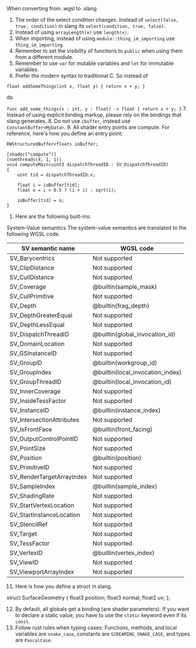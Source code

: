When converting from .wgsl to .slang

1. The order of the select condition changes. Instead of `select(false, true, condition)` in slang its `select(condition, true, false)`.
2. Instead of using `arrayLength(x)` use `length(x)`.
3. When importing, instead of using `module::thing_im_importing` use `thing_im_importing`.
4. Remember to set the visibility of functions to `public` when using them from a different module.
5. Remember to use `var` for mutable variables and `let` for immutable variables.
6. Prefer the modern syntax to traditional C. So instead of

`float addSomeThings(int x, float y)
{
    return x + y;
}`

do

`func add_some_things(x : int, y : float) -> float
{
    return x + y;
}`
7. Instead of using explicit binding markup, please rely on the bindings that slang generates.
8. Do not use `cbuffer`, instead use `ConstantBuffer<MyData>`.
9. All shader entry points are compute. For reference, here's how you define an entry point:

```
RWStructuredBuffer<float> ioBuffer;

[shader("compute")]
[numthreads(4, 1, 1)]
void computeMain(uint3 dispatchThreadID : SV_DispatchThreadID)
{
    uint tid = dispatchThreadID.x;

    float i = ioBuffer[tid];
    float o = i < 0.5 ? (i + i) : sqrt(i);

    ioBuffer[tid] = o;
}
```

1.  Here are the following built-ins:

System-Value semantics
The system-value semantics are translated to the following WGSL code.

| SV semantic name          | WGSL code                        |
| ------------------------- | -------------------------------- |
| SV_Barycentrics           | Not supported                    |
| SV_ClipDistance           | Not supported                    |
| SV_CullDistance           | Not supported                    |
| SV_Coverage               | @builtin(sample_mask)            |
| SV_CullPrimitive          | Not supported                    |
| SV_Depth                  | @builtin(frag_depth)             |
| SV_DepthGreaterEqual      | Not supported                    |
| SV_DepthLessEqual         | Not supported                    |
| SV_DispatchThreadID       | @builtin(global_invocation_id)   |
| SV_DomainLocation         | Not supported                    |
| SV_GSInstanceID           | Not supported                    |
| SV_GroupID                | @builtin(workgroup_id)           |
| SV_GroupIndex             | @builtin(local_invocation_index) |
| SV_GroupThreadID          | @builtin(local_invocation_id)    |
| SV_InnerCoverage          | Not supported                    |
| SV_InsideTessFactor       | Not supported                    |
| SV_InstanceID             | @builtin(instance_index)         |
| SV_IntersectionAttributes | Not supported                    |
| SV_IsFrontFace            | @builtin(front_facing)           |
| SV_OutputControlPointID   | Not supported                    |
| SV_PointSize              | Not supported                    |
| SV_Position               | @builtin(position)               |
| SV_PrimitiveID            | Not supported                    |
| SV_RenderTargetArrayIndex | Not supported                    |
| SV_SampleIndex            | @builtin(sample_index)           |
| SV_ShadingRate            | Not supported                    |
| SV_StartVertexLocation    | Not supported                    |
| SV_StartInstanceLocation  | Not supported                    |
| SV_StencilRef             | Not supported                    |
| SV_Target                 | Not supported                    |
| SV_TessFactor             | Not supported                    |
| SV_VertexID               | @builtin(vertex_index)           |
| SV_ViewID                 | Not supported                    |
| SV_ViewportArrayIndex     | Not supported                    |

11. Here is how you define a struct in slang.

struct SurfaceGeometry {
  float3 position;
  float3 normal;
  float2 uv;
};

12. By default, all globals get a binding (are shader parameters). If you want to declare a static value, you have to use the `static` keyword even if its `const`.
13. Follow rust rules when typing cases: Functions, methods, and local variables are `snake_case`, constants are `SCREAMING_SNAKE_CASE`, and types are `PascalCase`.